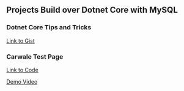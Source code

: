 ## Projects Build over Dotnet Core with MySQL

### Dotnet Core Tips and Tricks

[Link to Gist](https://gist.github.com/Somil112/9bd8c6d9f2637f000abd4ffe2cc90713)

### Carwale Test Page

[Link to Code](https://github.com/Somil112/ASP.NET-CORE-PROJECTS/tree/master/Carwale)

[Demo Video](https://github.com/Somil112/ASP.NET-CORE-PROJECTS/blob/master/Carwale/demo.mp4)
